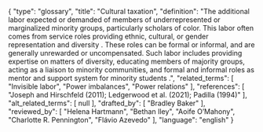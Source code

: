 {
    "type": "glossary",
    "title": "Cultural taxation",
    "definition": "The additional labor expected or demanded of members of underrepresented or marginalized minority groups, particularly scholars of color. This labor often comes from service roles providing ethnic, cultural, or gender representation and diversity .  These roles can be formal or informal, and are generally unrewarded or uncompensated. Such labor includes providing expertise on matters of diversity, educating members of majority groups, acting as a liaison to minority communities, and formal and informal roles as mentor and support system for minority students .",
    "related_terms": [
        "Invisible labor",
        "Power imbalances",
        "Power relations"
    ],
    "references": [
        "Joseph and Hirschfeld (2011); Ledgerwood et al. (2021); Padilla (1994)"
    ],
    "alt_related_terms": [
        null
    ],
    "drafted_by": [
        "Bradley Baker"
    ],
    "reviewed_by": [
        "Helena Hartmann",
        "Bethan Iley",
        "Aoife O’Mahony",
        "Charlotte R. Pennington",
        "Flávio Azevedo"
    ],
    "language": "english"
}